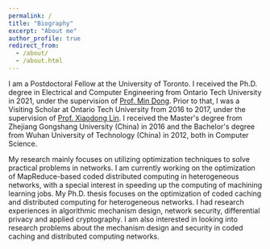 ```yaml
---
permalink: /
title: "Biography"
excerpt: "About me"
author_profile: true
redirect_from: 
  - /about/
  - /about.html
---
```


I am a Postdoctoral Fellow at the University of Toronto. I received the Ph.D. degree in Electrical and Computer Engineering from Ontario Tech University in 2021, under the supervision of [Prof. Min Dong](https://faculty.ontariotechu.ca/dong/). Prior to that, I was a Visiting Scholar at Ontario Tech University from 2016 to 2017, under the supervision of [Prof. Xiaodong Lin](https://socs.uoguelph.ca/~xlin08). I received the Master's degree from Zhejiang Gongshang University (China) in 2016 and the Bachelor's degree from Wuhan University of Technology (China) in 2012, both in Computer Science.

My research mainly focuses on utilizing optimization techniques to solve practical problems in networks. I am currently working on the optimization of MapReduce-based coded distributed computing in heterogeneous networks, with a special interest in speeding up the computing of machining learning jobs. My Ph.D. thesis focuses on the optimization of coded caching and distributed computing for heterogeneous networks. I had research experiences in algorithmic mechanism design, network security, differential privacy and applied cryptography. I am also interested in looking into research problems about the mechanism design and security in coded caching and distributed computing networks. 

